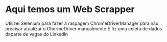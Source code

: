 # Aqui temos um Web Scrapper 

Utilizei Selenium para fazer a raspagem
ChromeDriverManager para não precisar atualizar o ChormeDriver manualmente
E fiz uma coleta de dados daparte de vagas do LinkedIn
